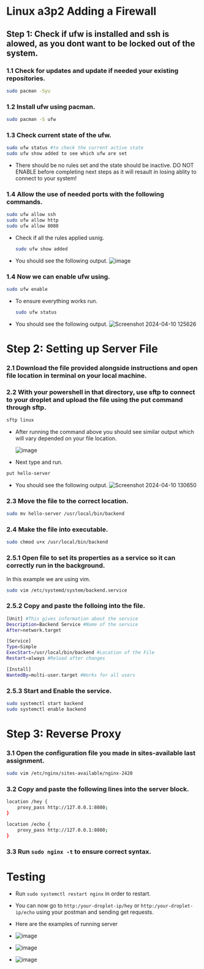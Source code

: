 # Linux a3p2 Adding a Firewall

## Step 1: Check if ufw is installed and ssh is alowed, as you dont want to be locked out of the system.

### 1.1 Check for updates and update if needed your existing repositories.

```bash
sudo pacman -Syu
```
### 1.2 Install ufw using pacman.

```bash
sudo pacman -S ufw
```
### 1.3 Check current state of the ufw.

```bash
sudo ufw status #to check the current active state
sudo ufw show added to see which ufw are set
```

- There should be no rules set and the state should be inactive. DO NOT ENABLE before completing next steps as it will resault in losing ablity to connect to your system!

### 1.4 Allow the use of needed ports with the following commands.

```bash
sudo ufw allow ssh
sudo ufw allow http
sudo ufw allow 8080
```

- Check if all the rules applied usnig.

  ```bash
  sudo ufw show added
  ```
- You should see the following output.
  ![image](https://github.com/MaksymZhos/Linux3/assets/148744478/94b2f78d-cdb2-4c41-8a10-0438efe2e7d9)

### 1.4 Now we can enable ufw using.

```bash
sudo ufw enable
```

- To ensure everything works run.

  ```bash
  sudo ufw status
  ```
- You should see the following output.
![Screenshot 2024-04-10 125626](https://github.com/MaksymZhos/Linux3/assets/148744478/9616352e-19c7-4e73-b011-8e0ca7cab62b)


# Step 2: Setting up Server File

### 2.1 Download the file provided alongside instructions and open file location in terminal on your local machine.

### 2.2 With your powershell in that directory, use sftp to connect to your droplet and upload the file using the put command through sftp. 

```bash
sftp linux
```
- After running the command above you should see similar output which will vary depended on your file location.
  
  ![image](https://github.com/MaksymZhos/Linux3/assets/148744478/18ed7f14-dbf8-4bcf-b274-861cd5fb50fa)
- Next type and run.
```bash
put hello-server
```
- You should see the following output.
![Screenshot 2024-04-10 130650](https://github.com/MaksymZhos/Linux3/assets/148744478/edf45d8b-eff1-4f53-ba04-8b916c3faaa4)


### 2.3  Move the file to the correct location.

```bash
sudo mv hello-server /usr/local/bin/backend
```

### 2.4 Make the file into executable.

```bash
sudo chmod u+x /usr/local/bin/backend
```

### 2.5.1 Open file to set its properties as a service so it can correctly run in the background.

In this example we are using vim.
```bash
sudo vim /etc/systemd/system/backend.service
```
### 2.5.2 Copy and paste the folloing into the file.

```bash
[Unit] #This gives information about the service
Description=Backend Service #Name of the service
After=network.target

[Service]
Type=Simple
ExecStart=/usr/local/bin/backend #Location of the File
Restart=always #Reload after changes

[Install]
WantedBy=multi-user.target #Works for all users
```
### 2.5.3 Start and Enable the service. 

```bash
sudo systemctl start backend
sudo systemctl enable backend
```

# Step 3: Reverse Proxy

### 3.1 Open the configuration file you made in sites-available last assignment.

```bash
sudo vim /etc/nginx/sites-available/nginx-2420
```
### 3.2 Copy and paste the following lines into the server block.
```bash
location /hey {
    proxy_pass http://127.0.0.1:8080;
}

location /echo {
    proxy_pass http://127.0.0.1:8080;
}
```

### 3.3 Run ``` sudo nginx -t ``` to ensure correct syntax.

# Testing

- Run ``` sudo systemctl restart nginx ``` in order to restart.

- You can now  go to ``` http:/your-droplet-ip/hey ``` or ``` http:/your-droplet-ip/echo ``` using your postman and sending get requests.
- Here are the examples of running server
-  ![image](https://github.com/MaksymZhos/Linux3/assets/148744478/d9a045b5-b906-44aa-825e-9c46eeabbde7)
-  ![image](https://github.com/MaksymZhos/Linux3/assets/148744478/d1d2ece0-2881-4f23-a8bb-f07718bbb4a6)
-  ![image](https://github.com/MaksymZhos/Linux3/assets/148744478/ad1b18d7-a5c6-4da7-87ba-c15f1cda054c)


 

  
